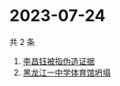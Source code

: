 # 2023-07-24

共 2 条

<!-- BEGIN -->
<!-- 最后更新时间 Mon Jul 24 2023 01:09:09 GMT+0800 (China Standard Time) -->

1. [李昌钰被指伪造证据](https://www.zhihu.com/search?q=李昌钰被指伪造证据)
1. [黑龙江一中学体育馆坍塌](https://www.zhihu.com/search?q=黑龙江一中学体育馆坍塌)

<!-- END -->
